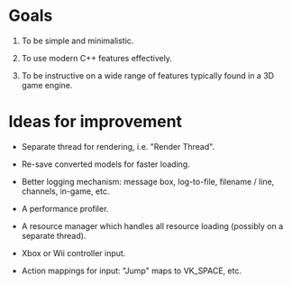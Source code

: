 # Goals

1. To be simple and minimalistic.

2. To use modern C++ features effectively.

3. To be instructive on a wide range of features typically found in a 3D game engine.

# Ideas for improvement

- Separate thread for rendering, i.e. "Render Thread".

- Re-save converted models for faster loading.

- Better logging mechanism: message box, log-to-file, filename / line, channels, in-game, etc.

- A performance profiler.

- A resource manager which handles all resource loading (possibly on a separate thread).

- Xbox or Wii controller input.

- Action mappings for input: "Jump" maps to VK_SPACE, etc.
